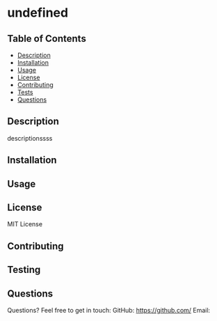 # undefined

## Table of Contents 
- [Description](#description)
- [Installation](#installation)
- [Usage](#usage)
- [License](#license)
- [Contributing](#contributing)
- [Tests](#tests)
- [Questions](#questions)

## Description
descriptionssss

## Installation


## Usage


## License
MIT License

## Contributing


## Testing


## Questions
Questions? Feel free to get in touch:
GitHub: https://github.com/
Email: 

